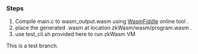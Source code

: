 ### Steps 

1. Compile main.c to wasm_output.wasm using [WasmFiddle](https://wasdk.github.io/WasmFiddle/) online tool . 
2. place the generated .wasm at location zkWasm/wasm/program.wasm .
3. use test_cli.sh provided here to run zkWasm VM

This is a test branch. 
